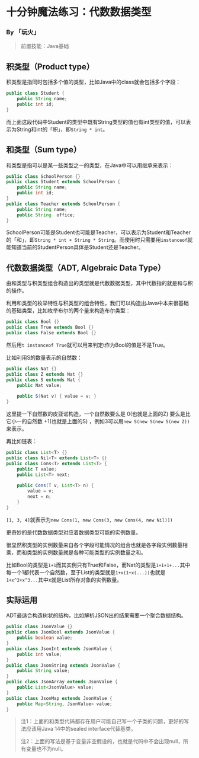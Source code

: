# 十分钟魔法练习：代数数据类型

### By 「玩火」

> 前置技能：Java基础

## 积类型（Product type）

积类型是指同时包括多个值的类型，比如Java中的class就会包括多个字段：


```java
public class Student {
    public String name;
    public int id;
}
```

而上面这段代码中Student的类型中既有String类型的值也有int类型的值，可以表示为String和int的「积」，即`String * int`。

## 和类型（Sum type）

和类型是指可以是某一些类型之一的类型，在Java中可以用继承来表示：

```java
public class SchoolPerson {}
public class Student extends SchoolPerson {
    public String name;
    public int id;
}
public class Teacher extends SchoolPerson {
    public String name;
    public String  office;
}
```

SchoolPerson可能是Student也可能是Teacher，可以表示为Student和Teacher的「和」，即`String * int + String * String`。而使用时只需要用`instanceof`就能知道当前的StudentPerson具体是Student还是Teacher。

## 代数数据类型（ADT, Algebraic Data Type）

由和类型与积类型组合构造出的类型就是代数数据类型，其中代数指的就是和与积的操作。

利用和类型的枚举特性与积类型的组合特性，我们可以构造出Java中本来很基础的基础类型，比如枚举布尔的两个量来构造布尔类型：

```java
public class Bool {}
public class True extends Bool {}
public class False extends Bool {}
```

然后用`t instanceof True`就可以用来判定t作为Bool的值是不是True。

比如利用S的数量表示的自然数：

```java
public class Nat {}
public class Z extends Nat {}
public class S extends Nat {
    public Nat value;
    
    public S(Nat v) { value = v; }
}
```

这里提一下自然数的皮亚诺构造，一个自然数要么是 0(也就是上面的Z) 要么是比它小一的自然数 +1(也就是上面的S) ，例如3可以用`new S(new S(new S(new Z))`来表示。

再比如链表：

```java
public class List<T> {}
public class Nil<T> extends List<T> {}
public class Cons<T> extends List<T> {
    public T value;
    public List<T> next;
    
    public Cons(T v, List<T> n) {
        value = v;
        next = n;
    }
}
```

`[1, 3, 4]`就表示为`new Cons(1, new Cons(3, new Cons(4, new Nil)))`

更奇妙的是代数数据类型对应着数据类型可能的实例数量。

很显然积类型的实例数量来自各个字段可能情况的组合也就是各字段实例数量相乘，而和类型的实例数量就是各种可能类型的实例数量之和。

比如Bool的类型是`1+1`而其实例只有True和False，而Nat的类型是`1+1+1+...`其中每一个1都代表一个自然数，至于List的类型就是`1+x(1+x(...))`也就是`1+x^2+x^3...`其中x就是List所存对象的实例数量。

## 实际运用

ADT最适合构造树状的结构，比如解析JSON出的结果需要一个聚合数据结构。

```java
public class JsonValue {}
public class JsonBool extends JsonValue {
    public boolean value;
}
public class JsonInt extends JsonValue {
    public int value;
}
public class JsonString extends JsonValue {
    public String value;
}
public class JsonArray extends JsonValue {
    public List<JsonValue> value;
}
public class JsonMap extends JsonValue {
    public Map<String, JsonValue> value;
}
```

> 注1：上面的和类型代码都存在用户可能自己写一个子类的问题，更好的写法应该用Java 14中的sealed interface代替基类。
>
> 注2：上面的写法是基于变量非空假设的，也就是代码中不会出现null，所有变量也不为null。
